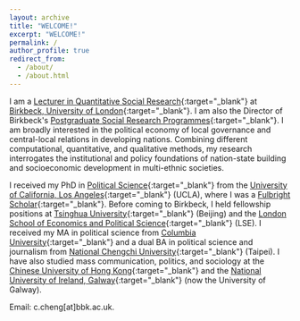 ```yaml
---
layout: archive
title: "WELCOME!"
excerpt: "WELCOME!"
permalink: /
author_profile: true
redirect_from: 
  - /about/
  - /about.html
---
```


I am a [Lecturer in Quantitative Social Research](https://www.bbk.ac.uk/our-staff/profile/9336193/dennis-chao-yo-cheng){:target="_blank"} at [Birkbeck, University of London](https://www.bbk.ac.uk/){:target="_blank"}. I am also the Director of Birkbeck's [Postgraduate Social Research Programmes](https://www.bbk.ac.uk/schools/social-sciences-history-philosophy/postgraduate-social-research-programmes){:target="_blank"}. I am broadly interested in the political economy of local governance and central-local relations in developing nations. Combining different computational, quantitative, and qualitative methods, my research interrogates the institutional and policy foundations of nation-state building and socioeconomic development in multi-ethnic societies.

I received my PhD in [Political Science](https://polisci.ucla.edu/){:target="_blank"} from the [University of California, Los Angeles](https://www.ucla.edu){:target="_blank"} (UCLA), where I was a [Fulbright Scholar](https://www.fulbright.org.tw/){:target="_blank"}. Before coming to Birkbeck, I held fellowship positions at [Tsinghua University](https://www.tsinghua.edu.cn/){:target="_blank"} (Beijing) and the [London School of Economics and Political Science](https://www.lse.ac.uk/){:target="_blank"} (LSE). I received my MA in political science from [Columbia University](https://www.columbia.edu/){:target="_blank"} and a dual BA in political science and journalism from [National Chengchi University](https://www.nccu.edu.tw/){:target="_blank"} (Taipei). I have also studied mass communication, politics, and sociology at the [Chinese University of Hong Kong](https://www.cuhk.edu.hk/english/index.html){:target="_blank"} and the [National University of Ireland, Galway](https://www.universityofgalway.ie/){:target="_blank"} (now the University of Galway).

Email: c.cheng[at]bbk.ac.uk.